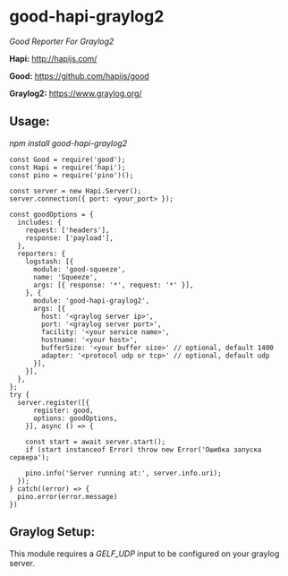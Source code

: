 # good-hapi-graylog2
_Good Reporter For Graylog2_

__Hapi:__ http://hapijs.com/

__Good:__ https://github.com/hapijs/good

__Graylog2:__ https://www.graylog.org/



## Usage:

_npm install good-hapi-graylog2_

```
const Good = require('good');
const Hapi = require('hapi');
const pino = require('pino')();

const server = new Hapi.Server();
server.connection({ port: <your_port> });

const goodOptions = {
  includes: {
    request: ['headers'],
    response: ['payload'],
  },
  reporters: {
    logstash: [{
      module: 'good-squeeze',
      name: 'Squeeze',
      args: [{ response: '*', request: '*' }],
    }, {
      module: 'good-hapi-graylog2',
      args: [{
        host: '<graylog server ip>',
        port: '<graylog server port>',
        facility: '<your service name>',
        hostname: '<your host>',
        bufferSize: '<your buffer size>' // optional, default 1400
        adapter: '<protocol udp or tcp>' // optional, default udp
      }],
    }],
  },
};
try {
  server.register([{
      register: good,
      options: goodOptions,
    }], async () => {

    const start = await server.start();
    if (start instanceof Error) throw new Error('Ошибка запуска сервера');

    pino.info('Server running at:', server.info.uri);
  });
} catch((error) => {
  pino.error(error.message)
})

```

## Graylog Setup:
This module requires a _GELF_UDP_ input to be configured on your graylog server.
